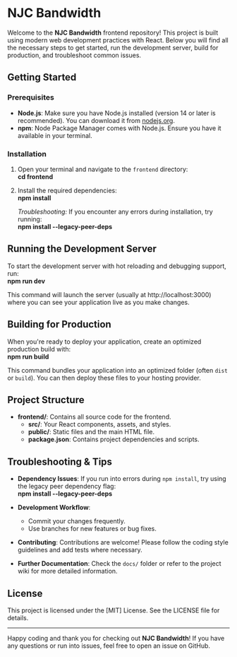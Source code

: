 # NJC Bandwidth

Welcome to the **NJC Bandwidth** frontend repository! This project is built using modern web development practices with React. Below you will find all the necessary steps to get started, run the development server, build for production, and troubleshoot common issues.

## Getting Started

### Prerequisites
- **Node.js**: Make sure you have Node.js installed (version 14 or later is recommended). You can download it from [nodejs.org](https://nodejs.org/).
- **npm**: Node Package Manager comes with Node.js. Ensure you have it available in your terminal.

### Installation
1. Open your terminal and navigate to the `frontend` directory:  
   **cd frontend**

2. Install the required dependencies:  
   **npm install**  

   *Troubleshooting:* If you encounter any errors during installation, try running:  
   **npm install --legacy-peer-deps**

## Running the Development Server
To start the development server with hot reloading and debugging support, run:  
**npm run dev**  

This command will launch the server (usually at http://localhost:3000) where you can see your application live as you make changes.

## Building for Production
When you're ready to deploy your application, create an optimized production build with:  
**npm run build**  

This command bundles your application into an optimized folder (often `dist` or `build`). You can then deploy these files to your hosting provider.

## Project Structure
- **frontend/**: Contains all source code for the frontend.  
  - **src/**: Your React components, assets, and styles.  
  - **public/**: Static files and the main HTML file.  
  - **package.json**: Contains project dependencies and scripts.

## Troubleshooting & Tips
- **Dependency Issues**: If you run into errors during `npm install`, try using the legacy peer dependency flag:  
  **npm install --legacy-peer-deps**  

- **Development Workflow**:  
  - Commit your changes frequently.  
  - Use branches for new features or bug fixes.  

- **Contributing**: Contributions are welcome! Please follow the coding style guidelines and add tests where necessary.  
- **Further Documentation**: Check the `docs/` folder or refer to the project wiki for more detailed information.

## License
This project is licensed under the [MIT] License. See the LICENSE file for details.

---

Happy coding and thank you for checking out **NJC Bandwidth**! If you have any questions or run into issues, feel free to open an issue on GitHub.
